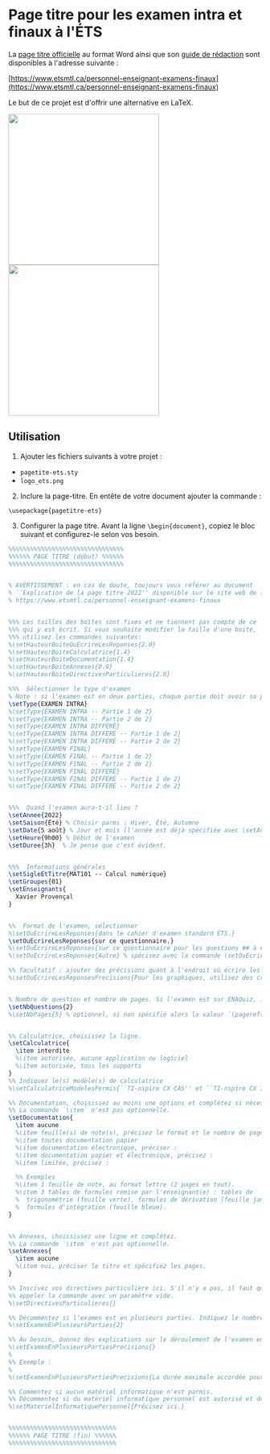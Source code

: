 # Page titre pour les examen intra et finaux à l'ÉTS


La [page titre officielle](https://www.etsmtl.ca/docs/personnel-enseignant-examens-finaux/documents/page-titre) au format Word ainsi que son [guide de rédaction](https://www.etsmtl.ca/docs/personnel-enseignant-examens-finaux/documents/Explications-de-la-page-titre) sont disponibles à l'adresse suivante :

[https://www.etsmtl.ca/personnel-enseignant-examens-finaux](https://www.etsmtl.ca/personnel-enseignant-examens-finaux)

Le but de ce projet est d'offrir une alternative en LaTeX.

<a href="https://dev.azure.com/xavierprovencal/f67f346b-d011-4c58-a5e3-73080b537fa2/_apis/git/repositories/ca7446aa-e78a-4093-b4e8-40e01ab5d3b6/items?path=/images/exemple_simple.png&versionDescriptor%5BversionOptions%5D=0&versionDescriptor%5BversionType%5D=0&versionDescriptor%5Bversion%5D=master&resolveLfs=true&%24format=octetStream&api-version=5.0&download=true"><img src="https://dev.azure.com/xavierprovencal/f67f346b-d011-4c58-a5e3-73080b537fa2/_apis/git/repositories/ca7446aa-e78a-4093-b4e8-40e01ab5d3b6/items?path=/images/exemple_simple.png&versionDescriptor%5BversionOptions%5D=0&versionDescriptor%5BversionType%5D=0&versionDescriptor%5Bversion%5D=master&resolveLfs=true&%24format=octetStream&api-version=5.0&download=true" width="300"/></a>
<a href="https://dev.azure.com/xavierprovencal/f67f346b-d011-4c58-a5e3-73080b537fa2/_apis/git/repositories/ca7446aa-e78a-4093-b4e8-40e01ab5d3b6/items?path=/images/exemple_complexe.png&versionDescriptor%5BversionOptions%5D=0&versionDescriptor%5BversionType%5D=0&versionDescriptor%5Bversion%5D=master&resolveLfs=true&%24format=octetStream&api-version=5.0&download=true"><img src="https://dev.azure.com/xavierprovencal/f67f346b-d011-4c58-a5e3-73080b537fa2/_apis/git/repositories/ca7446aa-e78a-4093-b4e8-40e01ab5d3b6/items?path=/images/exemple_complexe.png&versionDescriptor%5BversionOptions%5D=0&versionDescriptor%5BversionType%5D=0&versionDescriptor%5Bversion%5D=master&resolveLfs=true&%24format=octetStream&api-version=5.0&download=true" width="300"/></a>


## Utilisation

1. Ajouter les fichiers suivants à votre projet :
 - `pagetite-ets.sty`
 - `logo_ets.png`

2. Inclure la page-titre. En entête de votre document ajouter la commande :
```
\usepackage{pagetitre-ets}
```

3. Configurer la page titre. Avant la ligne `\begin{document}`, copiez le bloc
   suivant et configurez-le selon vos besoin.
```latex
%%%%%%%%%%%%%%%%%%%%%%%%%%%%%%%%
%%%%%% PAGE TITRE (début) %%%%%%
%%%%%%%%%%%%%%%%%%%%%%%%%%%%%%%%


% AVERTISSEMENT : en cas de doute, toujours vous référer au document
% ``Explication de la page titre 2022'' disponible sur le site web de l'ÉTS :
% https://www.etsmtl.ca/personnel-enseignant-examens-finaux


%%% Les tailles des boites sont fixes et ne tiennent pas compte de ce
%%% qui y est écrit. Si vous souhaite modifier la taille d'une boite, 
%%% utilisez les commandes suivantes:
%\setHauteurBoiteOuEcrireLesReponses{2.0}
%\setHauteurBoiteCalculatrice{1.4}
%\setHauteurBoiteDocumentation{1.4}
%\setHauteurBoiteAnnexes{0.9}
%\setHauteurBoiteDirectivesParticulieres{2.0}

%%%  Sélectionner le type d'examen
% Note : si l'examen est en deux parties, chaque partie doit avoir sa page titre.
\setType{EXAMEN INTRA}
%\setType{EXAMEN INTRA -- Partie 1 de 2}
%\setType{EXAMEN INTRA -- Partie 2 de 2}
%\setType{EXAMEN INTRA DIFFÉRÉ}
%\setType{EXAMEN INTRA DIFFÉRÉ -- Partie 1 de 2}
%\setType{EXAMEN INTRA DIFFÉRÉ -- Partie 2 de 2}
%\setType{EXAMEN FINAL}
%\setType{EXAMEN FINAL -- Partie 1 de 2}
%\setType{EXAMEN FINAL -- Partie 2 de 2}
%\setType{EXAMEN FINAL DIFFÉRÉ}
%\setType{EXAMEN FINAL DIFFÉRÉ -- Partie 1 de 2}
%\setType{EXAMEN FINAL DIFFÉRÉ -- Partie 2 de 2}


%%%  Quand l'examen aura-t-il lieu ?
\setAnnee{2022}
\setSaison{Été} % Choisir parmi : Hiver, Été, Automne
\setDate{5 août} % Jour et mois (l'année est déjà spécifiée avec \setAnnee)
\setHeure{9h00} % Début de l'examen
\setDuree{3h}  % Je pense que c'est évident.


%%%  Informations générales
\setSigleEtTitre{MAT101 -- Calcul numérique}
\setGroupes{01}
\setEnseignants{
  Xavier Provençal
}


%%  Format de l'examen, sélectionner
%\setOuEcrireLesReponses{dans le cahier d'examen standard ÉTS.}
\setOuEcrireLesReponses{sur ce questionnaire.}
%\setOuEcrireLesReponses{sur ce questionnaire pour les questions ## à ## et dans le cahier d'examen standard ÉTS pour les question ## à ##.}
%\setOuEcrireLesReponses{Autre} % spécisez avec la commande \setOuEcrireLesReponsesPrecisions

%% facultatif : ajouter des précisions quant à l'endroit où écrire les réponses
%\setOuEcrireLesReponsesPrecisions{Pour les graphiques, utilisez des crayons de couleur.}


% Nombre de question et nombre de pages. Si l'examen est sur ENAQuiz, il faut
\setNbQuestions{2}
%\setNbPages{5} % optionnel, si non spécifié alors la valeur `\pageref{LastPage}` est utilisée


%% Calculatrice, choisissez la ligne.
\setCalculatrice{
  \item interdite
  %\item autorisée, aucune application ou logiciel
  %\item autorisée, tous les supports
}
%% Indiquez le(s) modèle(s) de calculatrice
%\setCalculatriceModelesPermis{``TI-nspire CX CAS'' et ``TI-nspire CX II CAS''.}

%% Documentation, choisissez au moins une options et complétez si nécessaire.
%% La commande `\item` n'est pas optionnelle.
\setDocumentation{
  \item aucune
  %\item feuille(s) de note(s), précisez le format et le nombre de pages
  %\item toutes documentation papier
  %\item documentation électronique, préciser :
  %\item documentation papier et électronique, précisez :
  %\item limitée, précisez :

  %% Exemples 
  %\item 1 feuille de note, au format lettre (2 pages en tout).
  %\item 3 tables de formules remise par l'enseignant(e) : tables de
  %  trigonométrie (feuille verte), formules de dérivation (feuille jaune),
  %  formules d'intégration (feuille bleue).
}


%% Annexes, choississez une ligne et complétez.
%% La commande `\item` n'est pas optionnelle.
\setAnnexes{
  \item aucune
  %\item oui, préciser le titre et spécifiez les pages.
}

%% Inscivez vos directives particulière ici. S'il n'y a pas, il faut quand même
%% appeler la commande avec un paramètre vide.
%\setDirectivesParticulieres{}

%% Décommentez si l'examen est en plusieurs parties. Indiquez le nombre de parties en paramètre.
%\setExamenEnPlusieursParties{2}

%% Au besoin, donnez des explications sur le déroulement de l'examen en deux parties.
%\setExamenEnPlusieursPartiesPrecisions{}
%
%% Exemple :
%
%\setExamenEnPlusieursPartiesPrecisions{La durée maximale accordée pour la première partie est de 50\% de la durée totale, soit 1h30 pour une personne étudiante ayant droit à 3h00.}

%% Commentez si aucun matériel informatique n'est parmis.
%% Décommentez si du matériel informatique personnel est autorisé et documentez.
%\setMaterielInformatiquePersonnel{Précisez ici.}


%%%%%%%%%%%%%%%%%%%%%%%%%%%%%%
%%%%%% PAGE TITRE (fin) %%%%%%
%%%%%%%%%%%%%%%%%%%%%%%%%%%%%%
```





